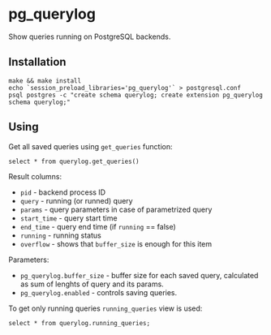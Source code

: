 pg_querylog
===========

Show queries running on PostgreSQL backends.

Installation
------------

	make && make install
	echo `session_preload_libraries='pg_querylog'` > postgresql.conf
	psql postgres -c "create schema querylog; create extension pg_querylog schema querylog;"

Using
-----

Get all saved queries using `get_queries` function:

	select * from querylog.get_queries()

Result columns:

* `pid` - backend process ID
* `query` - running (or runned) query
* `params` - query parameters in case of parametrized query
* `start_time` - query start time
* `end_time` - query end time (if `running` == false)
* `running` - running status
* `overflow` - shows that `buffer_size` is enough for this item

Parameters:

* `pg_querylog.buffer_size` - buffer size for each saved query, calculated as sum of lenghts of query and its params.
* `pg_querylog.enabled` - controls saving queries.

To get only running queries `running_queries` view is used:

	select * from querylog.running_queries;
